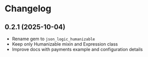 # Changelog

## 0.2.1 (2025-10-04)
- Rename gem to `json_logic_humanizable`
- Keep only Humanizable mixin and Expression class
- Improve docs with payments example and configuration details
